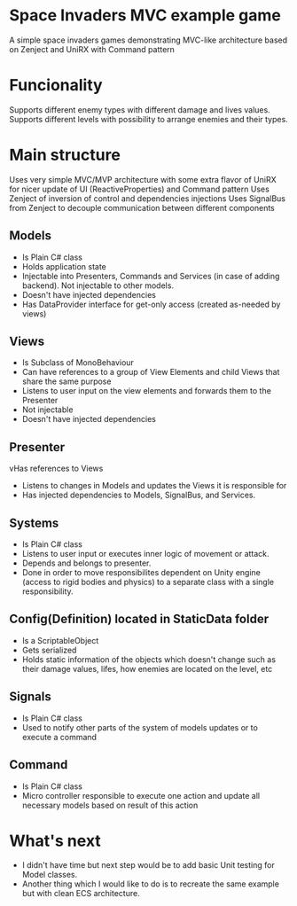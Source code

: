 # Space Invaders MVC example game
A simple space invaders games demonstrating MVC-like architecture based on Zenject and UniRX with Command pattern

# Funcionality

Supports different enemy types with different damage and lives values.
Supports different levels with possibility to arrange enemies and their types.

# Main structure

Uses very simple MVC/MVP architecture with some extra flavor of UniRX for nicer update of UI (ReactiveProperties) and Command pattern
Uses Zenject of inversion of control and dependencies injections
Uses SignalBus from Zenject to decouple communication between different components

## Models 
* Is Plain C# class
* Holds application state
* Injectable into Presenters, Commands and Services (in case of adding backend). Not injectable to other models.
* Doesn't have injected dependencies
* Has DataProvider interface for get-only access (created as-needed by views)

## Views
* Is Subclass of MonoBehaviour
* Can have references to a group of View Elements and child Views that share the same purpose
* Listens to user input on the view elements and forwards them to the Presenter
* Not injectable
* Doesn't have injected dependencies

## Presenter
vHas references to Views
* Listens to changes in Models and updates the Views it is responsible for
* Has injected dependencies to Models, SignalBus, and Services.

## Systems
* Is Plain C# class
* Listens to user input or executes inner logic of movement or attack. 
* Depends and belongs to presenter. 
* Done in order to move responsibilites dependent on Unity engine (access to rigid bodies and physics) to a separate class with a single responsibility. 

## Config(Definition) located in StaticData folder
* Is a ScriptableObject
* Gets serialized 
* Holds static information of the objects which doesn't change such as their damage values, lifes, how enemies are located on the level, etc

## Signals
* Is Plain C# class
* Used to notify other parts of the system of models updates or to execute a command

## Command
* Is Plain C# class
* Micro controller responsible to execute one action and update all necessary models based on result of this action


# What's next

* I didn't have time but next step would be to add basic Unit testing for Model classes.
* Another thing which I would like to do is to recreate the same example but with clean ECS architecture.

